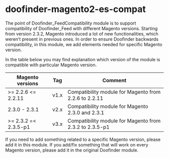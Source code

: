 # doofinder-magento2-es-compat
The point of Doofinder_FeedCompatibility module is to support compatibility of Doofinder_Feed with different Magento versions. Starting from version 2.3.2, Magento introduced a lot of new functionalities, which weren’t present in previous ones. In order to ensure Doofinder backwards compatibility, in this module, we add elements needed for specific Magento version.

In the table below you may find explanation which version of the module is compatible with particular Magento version.

| Magento versions     | Tag  |  Comment                                                 |
|----------------------|------|----------------------------------------------------------|
| \>= 2.2.6 <= 2.2.11   | v1.x | Compatibility module for Magento from 2.2.6 to 2.2.11    |
| 2.3.0 - 2.3.1         | v2.x | Compatibility module for Magento 2.3.0 and 2.3.1         |
| \>= 2.3.2 =< 2.3.5-p1 | v3.x | Compatibility module for Magento from 2.3.2 to 2.3.5-p1  |

If you need to add something related to a specific Magento version, please add it in this module. If you add/fix something that will work on every Magento version, please add it in the original Doofinder module.
